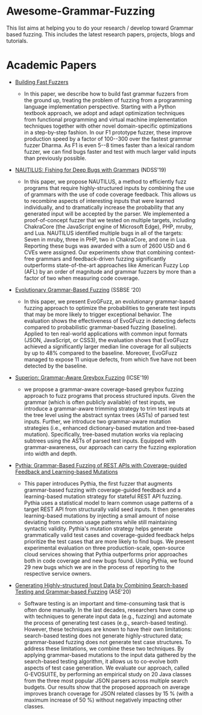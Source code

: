 # Awesome-Grammar-Fuzzing
This list aims at helping you to do your research / develop toward Grammar based fuzzing. This includes the latest research papers, projects, blogs and tutorials. 


# Academic Papers
- [Building Fast Fuzzers](https://arxiv.org/pdf/1911.07707.pdf)
    - In this paper, we describe how to build fast grammar fuzzers from the ground up, treating the problem of fuzzing from a programming language implementation perspective. Starting with a Python textbook approach, we adopt and adapt optimization techniques from functional programming and virtual machine implementation techniques together with other novel domain-specific optimizations in a step-by-step fashion. In our F1 prototype fuzzer, these improve production speed by a factor of 100--300 over the fastest grammar fuzzer Dharma. As F1 is even 5--8 times faster than a lexical random fuzzer, we can find bugs faster and test with much larger valid inputs than previously possible.   

- [NAUTILUS: Fishing for Deep Bugs with Grammars](https://www.syssec.ruhr-uni-bochum.de/media/emma/veroeffentlichungen/2018/12/17/NDSS19-Nautilus.pdf) (NDSS'19)
    - In this paper, we propose NAUTILUS, a method to efficiently fuzz programs that require highly-structured inputs by combining the use of grammars with the use of code coverage feedback. This allows us to recombine aspects of interesting inputs that were learned individually, and to dramatically increase the probability that any generated input will be accepted by the parser. We implemented a proof-of-concept fuzzer that we tested on multiple targets, including ChakraCore (the JavaScript engine of Microsoft Edge), PHP, mruby, and Lua. NAUTILUS identified multiple bugs in all of the targets: Seven in mruby, three in PHP, two in ChakraCore, and one in Lua. Reporting these bugs was awarded with a sum of 2600 USD and 6 CVEs were assigned. Our experiments show that combining context-free grammars and feedback-driven fuzzing significantly outperforms state-of-the-art approaches like American Fuzzy Lop (AFL) by an order of magnitude and grammar fuzzers by more than a factor of two when measuring code coverage.

- [Evolutionary Grammar-Based Fuzzing](https://link.springer.com/chapter/10.1007%2F978-3-030-59762-7_8) (SSBSE ‘20)
    - In this paper, we present EvoGFuzz, an evolutionary grammar-based fuzzing approach to optimize the probabilities to generate test inputs that may be more likely to trigger exceptional behavior. The evaluation shows the effectiveness of EvoGFuzz in detecting defects compared to probabilistic grammar-based fuzzing (baseline). Applied to ten real-world applications with common input formats (JSON, JavaScript, or CSS3), the evaluation shows that EvoGFuzz achieved a significantly larger median line coverage for all subjects by up to 48% compared to the baseline. Moreover, EvoGFuzz managed to expose 11 unique defects, from which five have not been detected by the baseline.

- [Superion: Grammar-Aware Greybox Fuzzing](https://arxiv.org/pdf/1812.01197.pdf) (ICSE'19)
    - we propose a grammar-aware coverage-based greybox fuzzing approach to fuzz programs that process structured inputs. Given the grammar (which is often publicly available) of test inputs, we introduce a grammar-aware trimming strategy to trim test inputs at the tree level using the abstract syntax trees (ASTs) of parsed test inputs. Further, we introduce two grammar-aware mutation strategies (i.e., enhanced dictionary-based mutation and tree-based mutation). Specifically, tree-based mutation works via replacing subtrees using the ASTs of parsed test inputs. Equipped with grammar-awareness, our approach can carry the fuzzing exploration into width and depth.

- [Pythia: Grammar-Based Fuzzing of REST APIs with Coverage-guided Feedback and Learning-based Mutations](https://arxiv.org/pdf/2005.11498.pdf)
    - This paper introduces Pythia, the first fuzzer that augments grammar-based fuzzing with coverage-guided feedback and a learning-based mutation strategy for stateful REST API fuzzing. Pythia uses a statistical model to learn common usage patterns of a target REST API from structurally valid seed inputs. It then generates learning-based mutations by injecting a small amount of noise deviating from common usage patterns while still maintaining syntactic validity. Pythia's mutation strategy helps generate grammatically valid test cases and coverage-guided feedback helps prioritize the test cases that are more likely to find bugs. We present experimental evaluation on three production-scale, open-source cloud services showing that Pythia outperforms prior approaches both in code coverage and new bugs found. Using Pythia, we found 29 new bugs which we are in the process of reporting to the respective service owners.

- [Generating Highly-structured Input Data by Combining Search-based Testing and Grammar-based Fuzzing](https://ieeexplore.ieee.org/stamp/stamp.jsp?tp=&arnumber=9286098) (ASE'20)
    - Software testing is an important and time-consuming task that is often done manually. In the last decades, researchers have come up with techniques to generate input data (e.g., fuzzing) and automate the process of generating test cases (e.g., search-based testing). However, these techniques are known to have their own limitations: search-based testing does not generate highly-structured data; grammar-based fuzzing does not generate test case structures. To address these limitations, we combine these two techniques. By applying grammar-based mutations to the input data gathered by the search-based testing algorithm, it allows us to co-evolve both aspects of test case generation. We evaluate our approach, called G-EVOSUITE, by performing an empirical study on 20 Java classes from the three most popular JSON parsers across multiple search budgets. Our results show that the proposed approach on average improves branch coverage for JSON related classes by 15 % (with a maximum increase of 50 %) without negatively impacting other classes.
